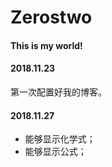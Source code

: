 Zerostwo
===

#### This is my world!

#### 2018.11.23

第一次配置好我的博客。

#### 2018.11.27

- 能够显示化学式；
- 能够显示公式；